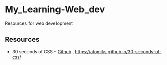 # My_Learning-Web_dev
Resources for web development

## Resources
* 30 seconds of CSS - [Github](https://github.com/atomiks/30-seconds-of-css) , https://atomiks.github.io/30-seconds-of-css/
